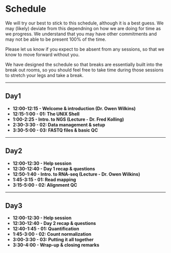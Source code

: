# Schedule

We will try our best to stick to this schedule, although it is a best guess. We may (likely) deviate from this dependning on how we are doing for time as we progress. We understand that you may have other commitments and may not be able to be present 100% of the time.

Please let us know if you expect to be absent from any sessions, so that we know to move forward without you.

We have designed the schedule so that breaks are essentially built into the break out rooms, so you should feel free to take time during those sessions to stretch your legs and take a break.


---

## Day1
- **12:00-12:15 - Welcome & introduction (Dr. Owen Wilkins)**
- **12:15-1:00 - 01: The UNIX Shell**
- **1:00-2:25 - Intro. to NGS (Lecture - Dr. Fred Kolling)**
- **2:30-3:30 - 02: Data management & setup**
- **3:30-5:00 - 03: FASTQ files & basic QC**

---

## Day2
- **12:00-12:30 - Help session**
- **12:30-12:40 - Day 1 recap & questions**
- **12:50-1:40 - Intro. to RNA-seq (Lecture - Dr. Owen Wilkins)**
- **1:45-3:15 - 01: Read mapping**
- **3:15-5:00 - 02: Alignment QC**

---

## Day3
- **12:00-12:30 - Help session**
- **12:30-12:40 - Day 2 recap & questions**
- **12:40-1:45 - 01: Quantification**
- **1:45-3:00 - 02: Count normalization**
- **3:00-3:30 - 03: Putting it all together**
- **3:30-4:00 - Wrap-up & closing remarks**
